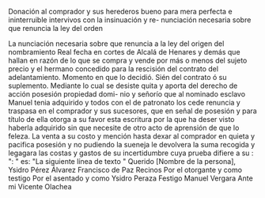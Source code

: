 Donación al comprador y sus herederos bueno para mera perfecta e ininterruible intervivos con la insinuación y re- nunciación necesaria sobre que renuncia la ley del orden

La nunciación necesaria sobre que renuncia a la ley del origen del nombramiento Real fecha en cortes de Alcalá de Henares y demás que hallan en razón de lo que se compra y vende por más o menos del sujeto precio y el hermano concedido para la rescisión del contrato del adelantamiento. Momento en que lo decidió.
Sién del contrato ó su suplemento. Mediante lo cual se desiste quita y aporta del derecho de acción posesión propiedad domi- nio y señorío que al nominado esclavo Manuel tenia adquirido y todos con el de patronato los cede renuncia y traspasa en
el comprador y sus sucesores, que en señal de posesión y para título de ella otorga a su favor esta escritura por la que ha deser visto haberla adquirido sin que necesite de otro acto de aprensión de que lo feleza.
La venta a su costo y mención hasta dexar al comprador en quieta y pacifica posesión y no pudiendo la sueneja le devolvera la suma recogida y legagara las costas y gastos de su incertidumbre cuya prueba difiere a su
: ": " es: "La siguiente línea de texto "
Querido [Nombre de la persona],
Ysidro Pérez Álvarez
Francisco de Paz Recinos
Por el otorgante y como testigo
Por el asentado y como
Ysidro Peraza
Festigo Manuel Vergara
Ante mi Vicente Olachea